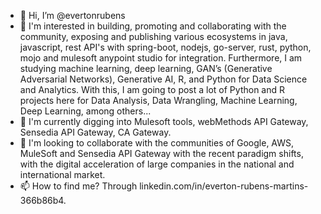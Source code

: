 - 👋 Hi, I’m @evertonrubens
- 👀 I'm interested in building, promoting and collaborating with the community, exposing and publishing various ecosystems in java, javascript, rest API's with spring-boot, 
      nodejs, go-server, rust, python, mojo and mulesoft anypoint studio for integration. Furthermore, I am studying machine learning, deep learning, GAN’s (Generative Adversarial Networks),
      Generative AI, R, and Python for Data Science and Analytics. With this, I am going to post a lot of Python and R projects here for Data Analysis, Data Wrangling,
      Machine Learning, Deep Learning, among others...
- 🌱 I'm currently digging into Mulesoft tools,  webMethods API Gateway, Sensedia API Gateway, CA Gateway.
- 💞️ I'm looking to collaborate with the communities of Google, AWS, MuleSoft and Sensedia API Gateway with the recent paradigm shifts, with the digital acceleration of large 
      companies in the national and international market.
- 📫 How to find me? Through linkedin.com/in/everton-rubens-martins-366b86b4.

<!---
evertonrubens/evertonrubens is a ✨ special ✨ repository because its `README.md` (this file) appears on your GitHub profile.
You can click the Preview link to take a look at your changes.
--->

